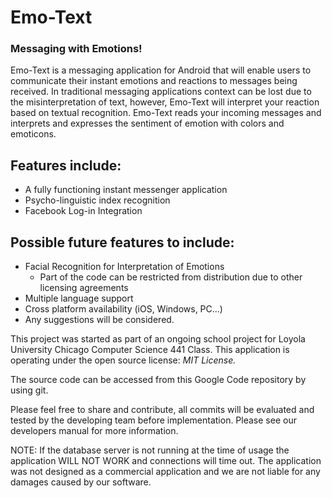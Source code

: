 # Emo-Text #

### Messaging with Emotions! ###

Emo-Text is a messaging application for Android that will enable users to communicate their instant emotions and reactions to messages being received. In traditional messaging applications context can be lost due to the misinterpretation of text, however, Emo-Text will interpret your reaction based on textual recognition. Emo-Text reads your incoming messages and interprets and expresses the sentiment of emotion with colors and emoticons.

## Features include: ##
  * A fully functioning instant messenger application
  * Psycho-linguistic index recognition
  * Facebook Log-in Integration

## Possible future features to include: ##
  * Facial Recognition for Interpretation of Emotions
    * Part of the code can be restricted from distribution due to other licensing agreements
  * Multiple language support
  * Cross platform availability (iOS, Windows, PC...)
  * Any suggestions will be considered.

This project was started as part of an ongoing school project for Loyola University Chicago Computer Science 441 Class. This application is operating under the open source license: _MIT License._

The source code can be accessed from this Google Code repository by using git.

Please feel free to share and contribute, all commits will be evaluated and tested by the developing team before implementation. Please see our developers manual for more information.

NOTE: If the database server is not running at the time of usage the application WILL NOT WORK and connections will time out. The application was not designed as a commercial application and we are not liable for any damages caused by our software.